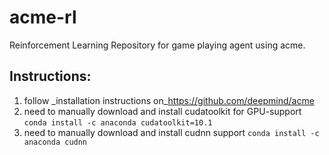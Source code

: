 # acme-rl
Reinforcement Learning Repository for game playing agent using acme.


## Instructions:
1. follow _installation instructions on_https://github.com/deepmind/acme
2. need to manually download and install cudatoolkit for GPU-support `conda install -c anaconda cudatoolkit=10.1`
3. need to manually download and install cudnn support `conda install -c anaconda cudnn`


